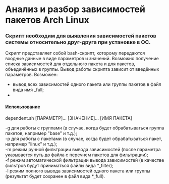 # Анализ и разбор зависимостей пакетов Arch Linux

### Скрипт необходим для выявления зависимостей пакетов системы относительно друг-друга при установке в ОС.

Скрипт представляет собой bash-скрипт, которому передаются входные данные в виде параметров и значений.
Возможно получение списка зависимостей для отдельного пакета и для пакетов, объединённых в группы.
Вывод работы скрипта зависит от введённых параметров. Возможен:
* вывод всех зависимостей одного пакета или группы пакетов в файл вида имя _full;
* 

#### Использование

dependent.sh [ПАРАМЕТР]... [ЗНАЧЕНИЕ]... [ИМЯ ПАКЕТА]

-g    для работы с группами (в случае, когда будет обрабатываться группа пакетов, например "base" и т.д.);  
-p    для работы с пакетами (в случае, когда будет обрабатываться пакет, например "linux" и т.д.);  
-m    режим ручной фильтрации вывода зависимостей (после параметра указывается путь до файла с перечнем пакетов для фильтрации);  
-f    режим автоматической фильтрации вывода зависимостей (в качестве фильтров будут приниматься файлы вида *_filter);  
-l    режим полного вывода зависимостей одного пакета или группы (результат будет сохранен в файл вида *_full).

